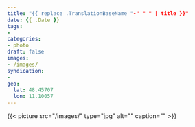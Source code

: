 ```yaml
---
title: "{{ replace .TranslationBaseName "-" " " | title }}"
date: {{ .Date }}
tags:
-
categories:
- photo
draft: false
images:
- /images/
syndication:
-
geo:
  lat: 48.45707
  lon: 11.10057
---
```


{{< picture src="/images/" type="jpg" alt="" caption="" >}}

<!--more-->
